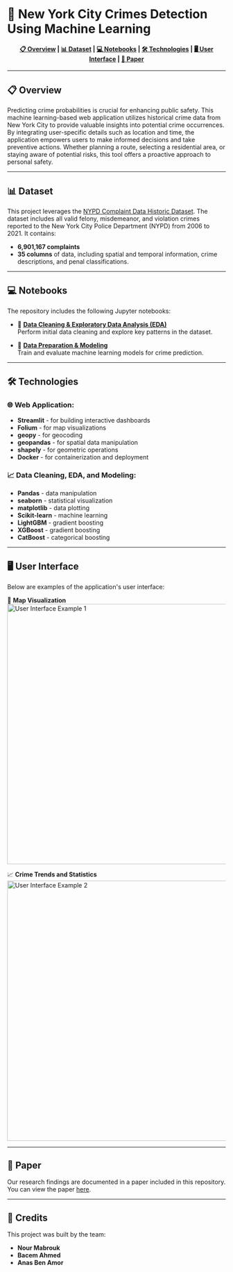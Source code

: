 # 🗽 New York City Crimes Detection Using Machine Learning

<div align="center">
  <h4>
    <a href="#overview">📋 Overview</a> |
    <a href="#dataset">📊 Dataset</a> |
    <a href="#notebooks">💻 Notebooks</a> |
    <a href="#technologies">🛠️ Technologies</a> |
    <a href="#user-interface">🖥️ User Interface</a> |
    <a href="#paper">📄 Paper</a>
  </h4>
</div>

---

## 📋 Overview

Predicting crime probabilities is crucial for enhancing public safety. This machine learning-based web application utilizes historical crime data from New York City to provide valuable insights into potential crime occurrences. By integrating user-specific details such as location and time, the application empowers users to make informed decisions and take preventive actions. Whether planning a route, selecting a residential area, or staying aware of potential risks, this tool offers a proactive approach to personal safety.

---

## 📊 Dataset

This project leverages the [NYPD Complaint Data Historic Dataset](https://data.cityofnewyork.us/). The dataset includes all valid felony, misdemeanor, and violation crimes reported to the New York City Police Department (NYPD) from 2006 to 2021. It contains:

- **6,901,167 complaints**  
- **35 columns** of data, including spatial and temporal information, crime descriptions, and penal classifications.

---

## 💻 Notebooks

The repository includes the following Jupyter notebooks:

- 🧹 [**Data Cleaning & Exploratory Data Analysis (EDA)**](research/EDA.ipynb)  
  Perform initial data cleaning and explore key patterns in the dataset.

- 🤖 [**Data Preparation & Modeling**](research/Modeling.ipynb)  
  Train and evaluate machine learning models for crime prediction.

---

## 🛠️ Technologies

### 🌐 Web Application:
- **Streamlit** - for building interactive dashboards  
- **Folium** - for map visualizations  
- **geopy** - for geocoding  
- **geopandas** - for spatial data manipulation  
- **shapely** - for geometric operations  
- **Docker** - for containerization and deployment  

### 📈 Data Cleaning, EDA, and Modeling:
- **Pandas** - data manipulation  
- **seaborn** - statistical visualization  
- **matplotlib** - data plotting  
- **Scikit-learn** - machine learning  
- **LightGBM** - gradient boosting  
- **XGBoost** - gradient boosting  
- **CatBoost** - categorical boosting  

---

## 🖥️ User Interface

Below are examples of the application's user interface:  

📍 **Map Visualization**  
<img src="images/interface2.PNG" alt="User Interface Example 1" width="600">

📈 **Crime Trends and Statistics**  
<img src="images/interface1.PNG" alt="User Interface Example 2" width="600">

---

## 📄 Paper

Our research findings are documented in a paper included in this repository. You can view the paper [here](docs/paper.pdf).

---

## 🙌 Credits

This project was built by the team:

- **Nour Mabrouk**  
- **Bacem Ahmed**  
- **Anas Ben Amor**
